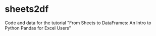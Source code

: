 # sheets2df
Code and data for the tutorial "From Sheets to DataFrames:  An Intro to Python Pandas for Excel Users"
